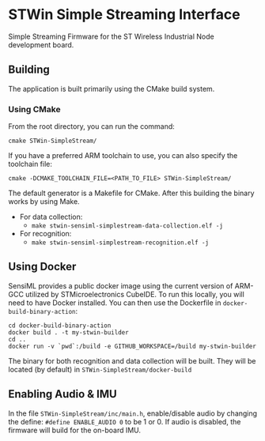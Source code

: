 # STWin Simple Streaming Interface

Simple Streaming Firmware for the ST Wireless Industrial Node development board.

## Building

The application is built primarily using the CMake build system.

### Using CMake

From the root directory, you can run the command:

`cmake STWin-SimpleStream/`

If you have a preferred ARM toolchain to use, you can also specify the toolchain file:

`cmake -DCMAKE_TOOLCHAIN_FILE=<PATH_TO_FILE> STWin-SimpleStream/`

The default generator is a Makefile for CMake. After this building the binary works by using Make.

- For data collection:
  - `make stwin-sensiml-simplestream-data-collection.elf -j`
- For recognition:
  - `make stwin-sensiml-simplestream-recognition.elf -j`

## Using Docker

SensiML provides a public docker image using the current version of ARM-GCC utilized by STMicroelectronics CubeIDE. To run this locally, you will need to have Docker installed. You can then use the Dockerfile in `docker-build-binary-action`:

```
cd docker-build-binary-action
docker build . -t my-stwin-builder
cd ..
docker run -v `pwd`:/build -e GITHUB_WORKSPACE=/build my-stwin-builder
```

The binary for both recognition and data collection will be built. They will be located (by default) in `STWin-SimpleStream/docker-build`

## Enabling Audio & IMU

In the file `STWin-SimpleStream/inc/main.h`, enable/disable audio by changing the define: `#define ENABLE_AUDIO 0` to be 1 or 0. If audio is disabled, the firmware will build for the on-board IMU.
